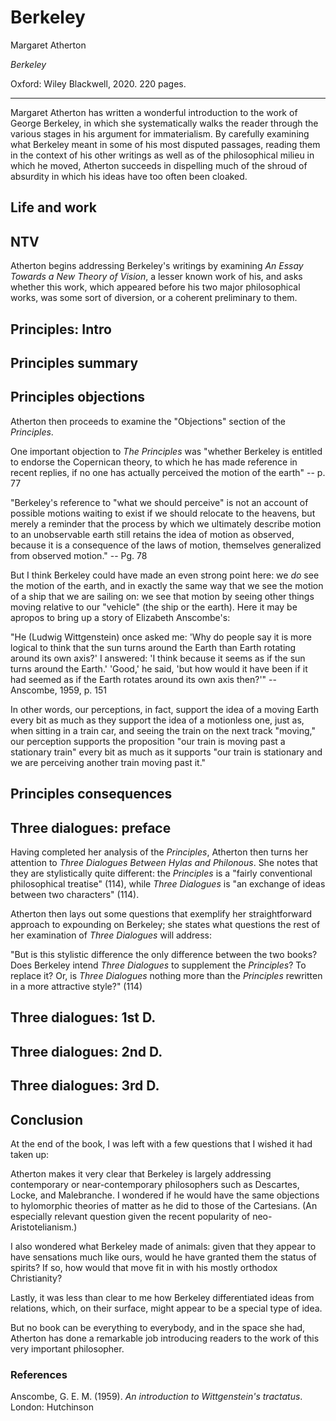 Berkeley
==========================================================

Margaret Atherton

*Berkeley*

Oxford: Wiley Blackwell, 2020. 220 pages.

---

Margaret Atherton has written a wonderful introduction to the 
work of George Berkeley, in which she systematically walks the reader through
the various stages in his argument for immaterialism. By carefully examining
what Berkeley meant in some of his most disputed passages, reading them in the
context of his other writings as well as of the philosophical milieu in which
he moved, Atherton succeeds in dispelling much of the shroud of absurdity
in which his ideas have too often been cloaked.

## Life and work



## NTV

Atherton begins addressing Berkeley's writings by examining *An Essay Towards a
New Theory of Vision*, a lesser known work of his, and asks whether this work,
which appeared before his two major philosophical works, was some sort of
diversion, or a coherent preliminary to them.


## Principles: Intro


## Principles summary


## Principles objections

Atherton then proceeds to examine the "Objections" section of the *Principles*.

One important objection to *The Principles* was "whether Berkeley is entitled to endorse
the Copernican theory, to which he has made reference in recent replies, if no
one has actually perceived the motion of the earth" -- p. 77

"Berkeley's reference to "what we should perceive" is not an account of possible
motions waiting to exist if we should relocate to the heavens, but merely a
reminder that the process by which we ultimately describe motion to an
unobservable earth still retains the idea of motion as observed, because it is
a consequence of the laws of motion, themselves generalized from observed
motion." -- Pg. 78

But I think Berkeley could have made an even strong point here: we *do*
see the motion of the earth, and in exactly the same way that we see the motion
of a ship that we are sailing on: we see that motion by seeing other things
moving relative to our "vehicle" (the ship or the earth). Here it may be
apropos to bring up a story of Elizabeth Anscombe's:

"He (Ludwig Wittgenstein) once asked me: 'Why do people say it is more logical
to think that the sun turns around the Earth than Earth rotating around its own
axis?' I answered: 'I think because it seems as if the sun turns around the
Earth.' 'Good,' he said, 'but how would it have been if it had seemed as if the
Earth rotates around its own axis then?'"
-- Anscombe, 1959, p. 151

In other words, our perceptions, in fact, support the idea of a moving Earth
every bit as much as they support the idea of a motionless one, just as, when
sitting in a train car, and seeing the train on the next track "moving," our
perception supports the proposition "our train is moving past a stationary
train" every bit as much as it supports "our train is stationary and we are
perceiving another train moving past it."

## Principles consequences


## Three dialogues: preface

Having completed her analysis of the *Principles*,
Atherton then turns her attention to *Three Dialogues Between Hylas and
Philonous*. She notes that they are stylistically quite different: the
*Principles* is a "fairly conventional philosophical treatise" (114), while
*Three Dialogues* is "an exchange of ideas between two characters" (114).

Atherton then lays out some questions that exemplify her straightforward
approach to expounding on Berkeley; she states what questions the rest of her
examination of *Three Dialogues* will address:

"But is this stylistic difference the only difference between the two books?
Does Berkeley intend *Three Dialogues* to supplement the *Principles*? To
replace it? Or, is *Three Dialogues* nothing more than the *Principles*
rewritten in a more attractive style?" (114)

## Three dialogues: 1st D.

## Three dialogues: 2nd D.


## Three dialogues: 3rd D.



## Conclusion

At the end of the book, I was left with a few questions that I wished it had taken up:

Atherton makes it very clear that Berkeley is largely addressing contemporary
or near-contemporary philosophers such as Descartes, Locke, and Malebranche. I
wondered if he would have the same objections to hylomorphic theories of matter
as he did to those of the Cartesians. (An especially relevant question given
the recent popularity of neo-Aristotelianism.)

I also wondered what Berkeley made of animals: given that they appear to have
sensations much like ours, would he have granted them the status of spirits? If
so, how would that move fit in with his mostly orthodox Christianity?


Lastly, it was less than clear to me how Berkeley differentiated ideas from
relations, which, on their surface, might appear to be a special type of idea.

But no book can be everything to everybody, and in the space she had, Atherton
has done a remarkable job introducing readers to the work of this very
important philosopher.


### References

Anscombe, G. E. M. (1959).
*An introduction to Wittgenstein's tractatus*.
London: Hutchinson 
